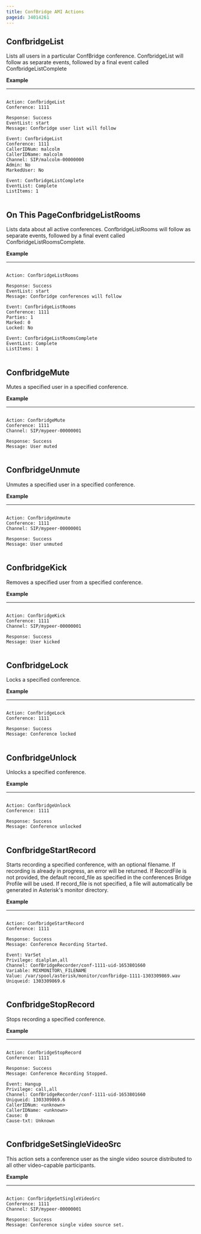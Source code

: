 ```yaml
---
title: ConfBridge AMI Actions
pageid: 34014261
---
```


ConfbridgeList
--------------

Lists all users in a particular ConfBridge conference. ConfbridgeList will follow as separate events, followed by a final event called ConfbridgeListComplete

**Example**




---

  
  


```

Action: ConfbridgeList
Conference: 1111

Response: Success
EventList: start
Message: Confbridge user list will follow

Event: ConfbridgeList
Conference: 1111
CallerIDNum: malcolm
CallerIDName: malcolm
Channel: SIP/malcolm-00000000
Admin: No
MarkedUser: No

Event: ConfbridgeListComplete
EventList: Complete
ListItems: 1


```


On This PageConfbridgeListRooms
-------------------

Lists data about all active conferences. ConfbridgeListRooms will follow as separate events, followed by a final event called ConfbridgeListRoomsComplete.

**Example**




---

  
  


```

Action: ConfbridgeListRooms

Response: Success
EventList: start
Message: Confbridge conferences will follow

Event: ConfbridgeListRooms
Conference: 1111
Parties: 1
Marked: 0
Locked: No

Event: ConfbridgeListRoomsComplete
EventList: Complete
ListItems: 1


```


ConfbridgeMute
--------------

Mutes a specified user in a specified conference.

**Example**




---

  
  


```

Action: ConfbridgeMute
Conference: 1111
Channel: SIP/mypeer-00000001

Response: Success
Message: User muted


```


ConfbridgeUnmute
----------------

Unmutes a specified user in a specified conference.

**Example**




---

  
  


```

Action: ConfbridgeUnmute
Conference: 1111
Channel: SIP/mypeer-00000001

Response: Success
Message: User unmuted


```


ConfbridgeKick
--------------

Removes a specified user from a specified conference.

**Example**




---

  
  


```

Action: ConfbridgeKick
Conference: 1111
Channel: SIP/mypeer-00000001

Response: Success
Message: User kicked


```


ConfbridgeLock
--------------

Locks a specified conference.

**Example**




---

  
  


```

Action: ConfbridgeLock
Conference: 1111

Response: Success
Message: Conference locked


```


ConfbridgeUnlock
----------------

Unlocks a specified conference.

**Example**




---

  
  


```

Action: ConfbridgeUnlock
Conference: 1111

Response: Success
Message: Conference unlocked


```


ConfbridgeStartRecord
---------------------

Starts recording a specified conference, with an optional filename. If recording is already in progress, an error will be returned. If RecordFile is not provided, the default record\_file as specified in the conferences Bridge Profile will be used. If record\_file is not specified, a file will automatically be generated in Asterisk's monitor directory.

**Example**




---

  
  


```

Action: ConfbridgeStartRecord
Conference: 1111

Response: Success
Message: Conference Recording Started.

Event: VarSet
Privilege: dialplan,all
Channel: ConfBridgeRecorder/conf-1111-uid-1653801660
Variable: MIXMONITOR\_FILENAME
Value: /var/spool/asterisk/monitor/confbridge-1111-1303309869.wav
Uniqueid: 1303309869.6


```


ConfbridgeStopRecord
--------------------

Stops recording a specified conference.

**Example**




---

  
  


```

Action: ConfbridgeStopRecord
Conference: 1111

Response: Success
Message: Conference Recording Stopped.

Event: Hangup
Privilege: call,all
Channel: ConfBridgeRecorder/conf-1111-uid-1653801660
Uniqueid: 1303309869.6
CallerIDNum: <unknown>
CallerIDName: <unknown>
Cause: 0
Cause-txt: Unknown


```


ConfbridgeSetSingleVideoSrc
---------------------------

This action sets a conference user as the single video source distributed to all other video-capable participants.

**Example**




---

  
  


```

Action: ConfbridgeSetSingleVideoSrc
Conference: 1111
Channel: SIP/mypeer-00000001

Response: Success
Message: Conference single video source set.


```


